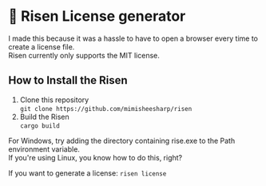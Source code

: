 # 🌅 Risen License generator


I made this because it was a hassle to have to open a browser every time to create a license file.  
Risen currently only supports the MIT license.

## How to Install the Risen
1. Clone this repository  
`git clone https://github.com/mimisheesharp/risen`
2. Build the Risen  
`cargo build`

For Windows, try adding the directory containing rise.exe to the Path environment variable.  
If you're using Linux, you know how to do this, right?

If you want to generate a license:
`risen license`
